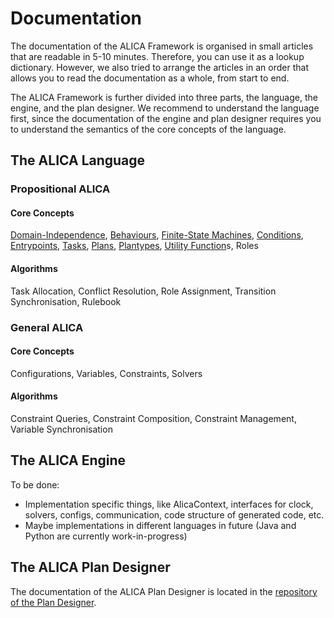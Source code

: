 # Documentation

The documentation of the ALICA Framework is organised in small articles that are readable in 5-10 minutes. Therefore, you can use it as a lookup dictionary. However, we also tried to arrange the articles in an order that allows you to read the documentation as a whole, from start to end. 

The ALICA Framework is further divided into three parts, the language, the engine, and the plan designer. We recommend to understand the language first, since the documentation of the engine and plan designer requires you to understand the semantics of the core concepts of the language.

## The ALICA Language

### Propositional ALICA

#### Core Concepts

[Domain-Independence](./articles/domain-independence.md), [Behaviours](./articles/behaviours.md), [Finite-State Machines](./articles/finite-state_machines.md), [Conditions](./articles/conditions.md), [Entrypoints](./articles/entrypoints.md), [Tasks](./articles/tasks.md), [Plans](./articles/plans.md), [Plantypes](./articles/plantypes.md), [Utility Function](./articles/utility_functions.md)s, Roles

#### Algorithms

Task Allocation, Conflict Resolution, Role Assignment, Transition Synchronisation, Rulebook

### General ALICA

#### Core Concepts

Configurations, Variables, Constraints, Solvers

#### Algorithms

Constraint Queries, Constraint Composition, Constraint Management, Variable Synchronisation

## The ALICA Engine

To be done: 

- Implementation specific things, like AlicaContext, interfaces for clock, solvers, configs, communication, code structure of generated code, etc.
- Maybe implementations in different languages in future (Java and Python are currently work-in-progress)

## The ALICA Plan Designer

The documentation of the ALICA Plan Designer is located in the [repository of the Plan Designer](https://github.com/rapyuta-robotics/alica-plan-designer-fx).
